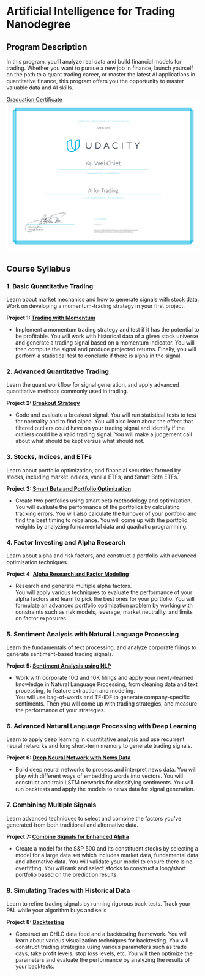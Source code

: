 # Artificial Intelligence for Trading Nanodegree

## Program Description
In this program, you’ll analyze real data and build financial models for trading. Whether you want to pursue a new job in finance, launch yourself on the path to a quant trading career, or master the latest AI applications in quantitative finance, this program offers you the opportunity to master valuable data and AI skills.

[Graduation Certificate](https://confirm.udacity.com/HK72H292)
<img src="./images/certificate.svg">

## Course Syllabus

### 1. Basic Quantitative Trading
Learn about market mechanics and how to generate signals with stock data. Work on developing a momentum-trading strategy in your first project.

**Project 1: [Trading with Momentum](./)**
* Implement a momentum trading strategy and test if it has the potential to be profitable.
You will work with historical data of a given stock universe and generate a trading signal based on a momentum indicator. You will then compute the signal and produce projected returns. Finally, you will perform a statistical test to conclude if there is alpha in the signal.

### 2. Advanced Quantitative Trading
Learn the quant workflow for signal generation, and apply advanced quantitative methods commonly used in trading.

**Project 2: [Breakout Strategy](./)**
* Code and evaluate a breakout signal.
  You will run statistical tests to test for normality and to find alpha. You will also learn about the effect that filtered outliers could have on your trading signal and identify if the outliers could be a valid trading signal. You will make a judgement call about what should be kept versus what should not.  

### 3. Stocks, Indices, and ETFs
Learn about portfolio optimization, and financial securities formed by stocks, including market indices, vanilla ETFs, and Smart Beta ETFs.

**Project 3: [Smart Beta and Portfolio Optimization](./)**
* Create two portfolios using smart beta methodology and optimization.
  You will evaluate the performance of the portfolios by calculating tracking errors. You will also calculate the turnover of your portfolio and find the best timing to rebalance. You will come up with the portfolio weights by analyzing fundamental data and quadratic programming.

### 4. Factor Investing and Alpha Research
Learn about alpha and risk factors, and construct a portfolio with advanced optimization techniques.

**Project 4: [Alpha Research and Factor Modeling](./)**
* Research and generate multiple alpha factors.  
  You will apply various techniques to evaluate the performance of your alpha factors and learn to pick the best ones for your portfolio. You will formulate an advanced portfolio optimization problem by working with constraints such as risk models, leverage, market neutrality, and limits on factor exposures.

### 5. Sentiment Analysis with Natural Language Processing
Learn the fundamentals of text processing, and analyze corporate filings to generate sentiment-based trading signals.

**Project 5: [Sentiment Analysis using NLP](./)**
* Work with corporate 10Q and 10K filings and apply your newly-learned knowledge in Natural Language Processing, from cleaning data and text processing, to feature extraction and modeling.  
You will use bag-of-words and TF-IDF to generate company-specific sentiments. Then you will come up with trading strategies, and measure the performance of your strategies.  

### 6. Advanced Natural Language Processing with Deep Learning
Learn to apply deep learning in quantitative analysis and use recurrent neural networks and long short-term memory to generate trading signals.

**Project 6: [Deep Neural Network with News Data](./)**
* Build deep neural networks to process and interpret news data.
  You will play with different ways of embedding words into vectors. You will construct and train LSTM networks for classifying sentiments. You will run backtests and apply the models to news data for signal generation.  

### 7. Combining Multiple Signals
Learn advanced techniques to select and combine the factors you’ve generated from both traditional and alternative data.

**Project 7: [Combine Signals for Enhanced Alpha](./)**
* Create a model for the S&P 500 and its constituent stocks by selecting a model for a large data set which includes market data, fundamental data and alternative data.
 You will validate your model to ensure there is no overfitting. You will rank and select stocks to construct a long/short portfolio based on the prediction results.

### 8. Simulating Trades with Historical Data
Learn to refine trading signals by running rigorous back tests. Track your P&L while your algorithm buys and sells

**Project 8: [Backtesting](./)**
* Construct an OHLC data feed and a backtesting framework.
  You will learn about various visualization techniques for backtesting. You will construct trading strategies using various parameters such as trade days, take profit levels, stop loss levels, etc. You will then optimize the parameters and evaluate the performance by analyzing the results of your backtests.
